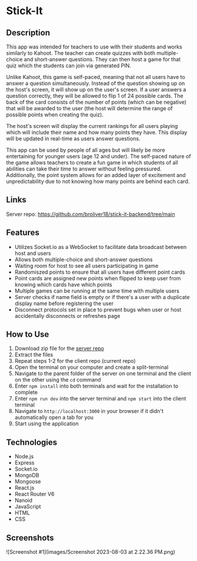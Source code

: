 # Stick-It

## Description
This app was intended for teachers to use with their students and works similarly to Kahoot. The teacher can create quizzes with both multiple-choice and short-answer questions. They can then host a game for that quiz which the students can join via generated PIN. 

Unlike Kahoot, this game is self-paced, meaning that not all users have to answer a question simultaneously. Instead of the question showing up on the host's screen, it will show up on the user's screen. If a user answers a question correctly, they will be allowed to flip 1 of 24 possible cards. The back of the card consists of the number of points (which can be negative) that will be awarded to the user (the host will determine the range of possible points when creating the quiz).

The host's screen will display the current rankings for all users playing which will include their name and how many points they have. This display will be updated in real-time as users answer questions.

This app can be used by people of all ages but will likely be more entertaining for younger users (age 12 and under). The self-paced nature of the game allows teachers to create a fun game in which students of all abilities can take their time to answer without feeling pressured. Additionally, the point system allows for an added layer of excitement and unpredictability due to not knowing how many points are behind each card.

## Links
Server repo: https://github.com/broliver18/stick-it-backend/tree/main

## Features
- Utilizes Socket.io as a WebSocket to facilitate data broadcast between host and users
- Allows both multiple-choice and short-answer questions
- Waiting room for host to see all users participating in game
- Randomiszed points to ensure that all users have different point cards
- Point cards are assigned new points when flipped to keep user from knowing which cards have which points
- Multiple games can be running at the same time with multiple users
- Server checks if name field is empty or if there's a user with a duplicate display name before registering the user
- Disconnect protocols set in place to prevent bugs when user or host accidentally disconnects or refreshes page

## How to Use
1. Download zip file for the [server repo](https://github.com/broliver18/stick-it-backend)
2. Extract the files
3. Repeat steps 1-2 for the client repo (current repo)
4. Open the terminal on your computer and create a split-terminal
5. Navigate to the parent folder of the server on one terminal and the client on the other using the `cd` command
6. Enter `npm install` into both terminals and wait for the installation to complete
7. Enter `npm run dev` into the server terminal and `npm start` into the client terminal
8. Navigate to `http://localhost:3000` in your browser if it didn't automatically open a tab for you
9. Start using the application

## Technologies
- Node.js
- Express
- Socket.io
- MongoDB
- Mongoose
- React.js
- React Router V6
- Nanoid
- JavaScript
- HTML
- CSS

## Screenshots
![Screenshot #1](images/Screenshot 2023-08-03 at 2.22.36 PM.png)

